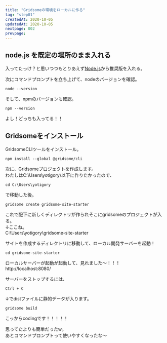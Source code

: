 ```yaml
---
title: "Gridsomeの環境をローカルに作る"
tag: "step01"
createdAt: 2020-10-05
updatedAt: 2020-10-05
nextpage: 002
prevpage: 
---
```


## node.js を既定の場所のまま入れる

入ってたっけ？と思いつつもとりあえず[Node.js](https://nodejs.org/ja/)から推奨版を入れる。

次にコマンドプロンプトを立ち上げて、nodeのバージョンを確認。

    node --version

そして、npmのバージョンも確認。

    npm --version

よし！どっちも入ってる！！

## Gridsomeをインストール

GridsomeCLIツールをインストール。

    npm install --global @gridsome/cli

次に、Gridsomeプロジェクトを作成します。  
わたしはC:\Users\yotigory\以下に作りたかったので、

    cd C:\Users\yotigory

で移動した後。

    gridsome create gridsome-site-starter

これで配下に新しくディレクトリが作られそこにgridsomeのプロジェクトが入る。  
↓ここね。  
C:\Users\yotigory\gridsome-site-starter

サイトを作成するディレクトリに移動して、ローカル開発サーバーを起動！

    cd gridsome-site-starter

ローカルサーバーが起動が起動して、見れました～！！！
http://localhost:8080/

サーバーをストップするには、

    Ctrl + C

↓でdistファイルに静的データが入ります。

    gridsome build

こっからcodingです！！！！！

思ってたよりも簡単だったw。  
あとコマンドプロンプトって使いやすくなったな～
